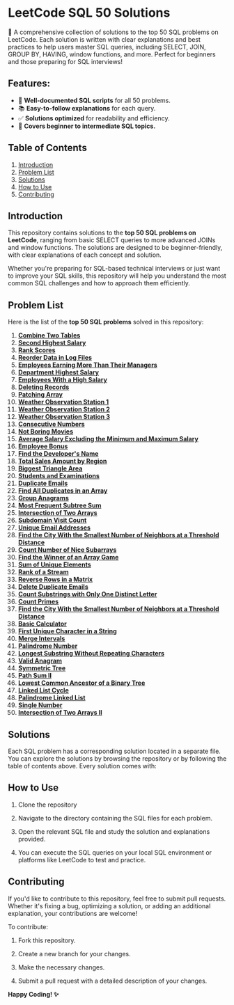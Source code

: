 # LeetCode SQL 50 Solutions

🚀 A comprehensive collection of solutions to the top 50 SQL problems on LeetCode. Each solution is written with clear explanations and best practices to help users master SQL queries, including SELECT, JOIN, GROUP BY, HAVING, window functions, and more. Perfect for beginners and those preparing for SQL interviews!

## Features:
- 📝 **Well-documented SQL scripts** for all 50 problems.
- 📚 **Easy-to-follow explanations** for each query.
- ✅ **Solutions optimized** for readability and efficiency.
- 🎯 **Covers beginner to intermediate SQL topics.**

## Table of Contents
1. [Introduction](#introduction)
2. [Problem List](#problem-list)
3. [Solutions](#solutions)
4. [How to Use](#how-to-use)
5. [Contributing](#contributing)

## Introduction

This repository contains solutions to the **top 50 SQL problems on LeetCode**, ranging from basic SELECT queries to more advanced JOINs and window functions. The solutions are designed to be beginner-friendly, with clear explanations of each concept and solution.

Whether you're preparing for SQL-based technical interviews or just want to improve your SQL skills, this repository will help you understand the most common SQL challenges and how to approach them efficiently.

## Problem List

Here is the list of the **top 50 SQL problems** solved in this repository:

1. **[Combine Two Tables](https://leetcode.com/problems/combine-two-tables/)**
2. **[Second Highest Salary](https://leetcode.com/problems/second-highest-salary/)**
3. **[Rank Scores](https://leetcode.com/problems/rank-scores/)**
4. **[Reorder Data in Log Files](https://leetcode.com/problems/reorder-data-in-log-files/)**
5. **[Employees Earning More Than Their Managers](https://leetcode.com/problems/employees-earning-more-than-their-managers/)**
6. **[Department Highest Salary](https://leetcode.com/problems/department-highest-salary/)**
7. **[Employees With a High Salary](https://leetcode.com/problems/employees-with-a-high-salary/)**
8. **[Deleting Records](https://leetcode.com/problems/deleting-records/)**
9. **[Patching Array](https://leetcode.com/problems/patching-array/)**
10. **[Weather Observation Station 1](https://leetcode.com/problems/weather-observation-station-1/)**
11. **[Weather Observation Station 2](https://leetcode.com/problems/weather-observation-station-2/)**
12. **[Weather Observation Station 3](https://leetcode.com/problems/weather-observation-station-3/)**
13. **[Consecutive Numbers](https://leetcode.com/problems/consecutive-numbers/)**
14. **[Not Boring Movies](https://leetcode.com/problems/not-boring-movies/)**
15. **[Average Salary Excluding the Minimum and Maximum Salary](https://leetcode.com/problems/average-salary-excluding-the-minimum-and-maximum-salary/)**
16. **[Employee Bonus](https://leetcode.com/problems/employee-bonus/)**
17. **[Find the Developer's Name](https://leetcode.com/problems/find-the-developers-name/)**
18. **[Total Sales Amount by Region](https://leetcode.com/problems/total-sales-amount-by-region/)**
19. **[Biggest Triangle Area](https://leetcode.com/problems/biggest-triangle-area/)**
20. **[Students and Examinations](https://leetcode.com/problems/students-and-examinations/)**
21. **[Duplicate Emails](https://leetcode.com/problems/duplicate-emails/)**
22. **[Find All Duplicates in an Array](https://leetcode.com/problems/find-all-duplicates-in-an-array/)**
23. **[Group Anagrams](https://leetcode.com/problems/group-anagrams/)**
24. **[Most Frequent Subtree Sum](https://leetcode.com/problems/most-frequent-subtree-sum/)**
25. **[Intersection of Two Arrays](https://leetcode.com/problems/intersection-of-two-arrays/)**
26. **[Subdomain Visit Count](https://leetcode.com/problems/subdomain-visit-count/)**
27. **[Unique Email Addresses](https://leetcode.com/problems/unique-email-addresses/)**
28. **[Find the City With the Smallest Number of Neighbors at a Threshold Distance](https://leetcode.com/problems/find-the-city-with-the-smallest-number-of-neighbors-at-a-threshold-distance/)**
29. **[Count Number of Nice Subarrays](https://leetcode.com/problems/count-number-of-nice-subarrays/)**
30. **[Find the Winner of an Array Game](https://leetcode.com/problems/find-the-winner-of-an-array-game/)**
31. **[Sum of Unique Elements](https://leetcode.com/problems/sum-of-unique-elements/)**
32. **[Rank of a Stream](https://leetcode.com/problems/rank-of-a-stream/)**
33. **[Reverse Rows in a Matrix](https://leetcode.com/problems/reverse-rows-in-a-matrix/)**
34. **[Delete Duplicate Emails](https://leetcode.com/problems/delete-duplicate-emails/)**
35. **[Count Substrings with Only One Distinct Letter](https://leetcode.com/problems/count-substrings-with-only-one-distinct-letter/)**
36. **[Count Primes](https://leetcode.com/problems/count-primes/)**
37. **[Find the City With the Smallest Number of Neighbors at a Threshold Distance](https://leetcode.com/problems/find-the-city-with-the-smallest-number-of-neighbors-at-a-threshold-distance/)**
38. **[Basic Calculator](https://leetcode.com/problems/basic-calculator/)**
39. **[First Unique Character in a String](https://leetcode.com/problems/first-unique-character-in-a-string/)**
40. **[Merge Intervals](https://leetcode.com/problems/merge-intervals/)**
41. **[Palindrome Number](https://leetcode.com/problems/palindrome-number/)**
42. **[Longest Substring Without Repeating Characters](https://leetcode.com/problems/longest-substring-without-repeating-characters/)**
43. **[Valid Anagram](https://leetcode.com/problems/valid-anagram/)**
44. **[Symmetric Tree](https://leetcode.com/problems/symmetric-tree/)**
45. **[Path Sum II](https://leetcode.com/problems/path-sum-ii/)**
46. **[Lowest Common Ancestor of a Binary Tree](https://leetcode.com/problems/lowest-common-ancestor-of-a-binary-tree/)**
47. **[Linked List Cycle](https://leetcode.com/problems/linked-list-cycle/)**
48. **[Palindrome Linked List](https://leetcode.com/problems/palindrome-linked-list/)**
49. **[Single Number](https://leetcode.com/problems/single-number/)**
50. **[Intersection of Two Arrays II](https://leetcode.com/problems/intersection-of-two-arrays-ii/)**

## Solutions

Each SQL problem has a corresponding solution located in a separate file. You can explore the solutions by browsing the repository or by following the table of contents above. Every solution comes with:

## How to Use

1. Clone the repository

2. Navigate to the directory containing the SQL files for each problem.

3. Open the relevant SQL file and study the solution and explanations provided.

4. You can execute the SQL queries on your local SQL environment or platforms like LeetCode to test and practice.

## **Contributing**
If you'd like to contribute to this repository, feel free to submit pull requests. Whether it's fixing a bug, optimizing a solution, or adding an additional explanation, your contributions are welcome!

To contribute:

1. Fork this repository.

2. Create a new branch for your changes.

3. Make the necessary changes.

4. Submit a pull request with a detailed description of your changes.


**Happy Coding! ✨**
